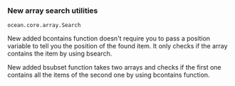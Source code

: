 ### New array search utilities

`ocean.core.array.Search`

New added bcontains function doesn't require you to pass
a position variable to tell you the position of the
found item. It only checks if the array contains the
item by using bsearch.

New added bsubset function takes two arrays and
checks if the first one contains all the items of
the second one by using bcontains function.
